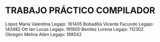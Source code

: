 # TRABAJO PRÁCTICO COMPILADOR
López María Valentina			  Legajo: 161405
Bobadilla Vicente Facundo		Legajo: 143482
Ott Ian Lucas					      Legajo: 191800
Benitez Lorena				      Legajo: 112302
Obregón Melina Ailen			  Legajo: 168542
